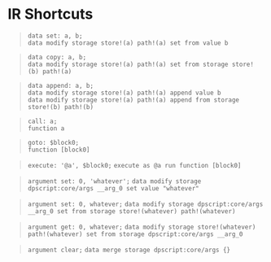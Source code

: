 # IR Shortcuts

> `data set: a, b;` \
`data modify storage store!(a) path!(a) set from value b`

> `data copy: a, b;` \
`data modify storage store!(a) path!(a) set from storage store!(b) path!(a)`

> `data append: a, b;` \
`data modify storage store!(a) path!(a) append value b` \
`data modify storage store!(a) path!(a) append from storage store!(b) path!(b)`

> `call: a;` \
`function a`

> `goto: $block0;` \
`function [block0]`

> `execute: '@a', $block0;`
`execute as @a run function [block0]`

> `argument set: 0, 'whatever';`
`data modify storage dpscript:core/args __arg_0 set value "whatever"`

> `argument set: 0, whatever;`
`data modify storage dpscript:core/args __arg_0 set from storage store!(whatever) path!(whatever)`

> `argument get: 0, whatever;`
`data modify storage store!(whatever) path!(whatever) set from storage dpscript:core/args __arg_0`

> `argument clear;`
`data merge storage dpscript:core/args {}`
